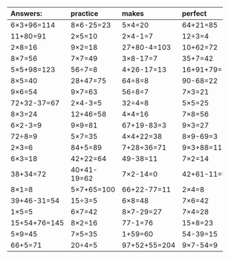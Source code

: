 | Answers: | practice | makes | perfect | ! |
| :--- | :--- | :--- | :--- | :--- |
| 6×3+96=114 | 8×6-25=23 | 5×4=20 | 64+21=85 | 5×3=15 | 
| 11+80=91 | 2×5=10 | 2×4-1=7 | 12÷3=4 | 8×8=64 | 
| 2×8=16 | 9×2=18 | 27+80-4=103 | 10+62=72 | 3×3=9 | 
| 8×7=56 | 7×7=49 | 3×8-17=7 | 35+7=42 | 99-60=39 | 
| 5×5+98=123 | 56÷7=8 | 4+26-17=13 | 16+91+79=186 | 4×3=12 | 
| 8×5=40 | 28+47=75 | 64÷8=8 | 90-68=22 | 45÷5=9 | 
| 9×6=54 | 9×7=63 | 56÷8=7 | 7×3=21 | 25+65=90 | 
| 72+32-37=67 | 2×4-3=5 | 32÷4=8 | 5×5=25 | 67+3=70 | 
| 8×3=24 | 12+46=58 | 4×4=16 | 7×8=56 | 25÷5=5 | 
| 6×2-3=9 | 9×9=81 | 67+19-83=3 | 9×3=27 | 4×7=28 | 
| 72÷8=9 | 5×7=35 | 4×4+22=38 | 8×9-69=3 | 63-41=22 | 
| 2×3=6 | 84+5=89 | 7+28+36=71 | 9×3+88=115 | 14÷7=2 | 
| 6×3=18 | 42+22=64 | 49-38=11 | 7×2=14 | 87-14=73 | 
| 38+34=72 | 40+41-19=62 | 7×2-14=0 | 42+61-11=92 | 4×1=4 | 
| 8×1=8 | 5×7+65=100 | 66+22-77=11 | 2×4=8 | 24÷6=4 | 
| 39+46-31=54 | 15÷3=5 | 6×8=48 | 7×6=42 | 98-44=54 | 
| 1×5=5 | 6×7=42 | 8×7-29=27 | 7×4=28 | 33-6=27 | 
| 15+54+76=145 | 8×2=16 | 77-1=76 | 15+8=23 | 78+16=94 | 
| 5×9=45 | 7×5=35 | 1+59=60 | 54-39=15 | 36÷4=9 | 
| 66+5=71 | 20÷4=5 | 97+52+55=204 | 9×7-54=9 | 9×2+12=30 | 
